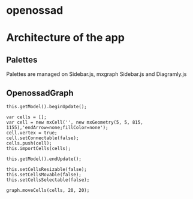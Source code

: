 openossad
=========


Architecture of the app
=======================



Palettes
--------

Palettes are managed on Sidebar.js, mxgraph Sidebar.js and Diagramly.js

OpenossadGraph
--------------

    this.getModel().beginUpdate();

    var cells = [];
    var cell = new mxCell('', new mxGeometry(5, 5, 815, 1155),'endArrow=none;fillColor=none');
    cell.vertex = true;
    cell.setConnectable(false);
    cells.push(cell);
    this.importCells(cells);

    this.getModel().endUpdate();

    this.setCellsResizable(false);
    this.setCellsMovable(false);
    this.setCellsSelectable(false);

    graph.moveCells(cells, 20, 20);


